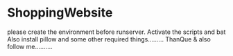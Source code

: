 # ShoppingWebsite
please create the environment before runserver.
Activate the scripts and bat 
Also install pillow and some other required things.........
ThanQue & also follow me..........
